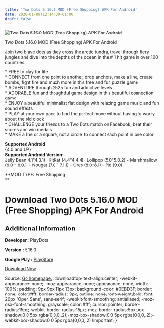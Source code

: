 ```yaml
---
title: 'Two Dots 5.16.0 MOD (Free Shopping) APK For Android'
date: 2020-01-09T12:14:00+01:00
draft: false
---
```


![Two Dots 5.16.0 MOD (Free Shopping) APK For Android](https://i1.wp.com/apkhome.net/wp-content/uploads/2020/01/Two-Dots-5.16.0-MOD-Free-Shopping.png "Two Dots 5.16.0 MOD (Free Shopping) APK For Android")

  

Two Dots 5.16.0 MOD (Free Shopping) APK For Android

Join two brave dots as they cross the arctic tundra, travel through fiery jungles and dive into the depths of the ocean in the # 1 hit game in over 100 countries.

\* FREE to play for life  
\* CONNECT from one point to another, drop anchors, make a line, create bombs, fight fire and much more in this free and fun puzzle game  
\* ADVENTURE through 2525 fun and addictive levels  
\* ADORABLE fun and thoughtful game design in this beautiful connection game  
\* ENJOY a beautiful minimalist flat design with relaxing game music and fun sound effects  
\* PLAY at your own pace to find the perfect move without having to worry about the old clock  
\* CHALLENGE your friends to a Two Dots match on Facebook, beat their scores and win medals  
\* MAKE a line or a square, not a circle, to connect each point in one color

**Supported Android**  
{4.0 and UP}  
**Supported Android Version**:-  
Jelly Bean(4.1"4.3.1)- KitKat (4.4"4.4.4)- Lollipop (5.0"5.0.2) - Marshmallow (6.0 - 6.0.1) - Nougat (7.0 " 7.1.1) - Oreo (8.0-8.1) - Pie (9.0)

**MOD TYPE: Free Shopping  
**

Download Two Dots 5.16.0 MOD (Free Shopping) APK For Android
============================================================

Additional Information
----------------------

**Developer :** PlayDots

**Version :** 5.16.0

**Google Play :** [PlayStore](https://play.google.com/store/apps/details?id=com.weplaydots.twodotsandroid)

  

[Download Now](https://store4app.co/post/two-dots-5-16-0-mod-free-shopping-apk-for-android_1578562500)

  
Source: [Go homepage.](https://store4app.co/post/two-dots-5-16-0-mod-free-shopping-apk-for-android_1578562500) .downloadtop{ text-align:center; -webkit-appearance: none; -moz-appearance: none; appearance: none; width: 100%; padding: 9px 9px 11px 13px; background-color: #0EBD3F; border: none; color:#fff; border-radius: 3px; outline: none; font-weight;bold; font: 20px 'Open Sans', sans-serif; -webkit-font-smoothing: antialiased; -moz-osx-font-smoothing: grayscale; color: #fff; cursor: pointer; border-radius:15px;-webkit-border-radius:15px;-moz-border-radius:5px;box-shadow:0 0 5px rgba(0,0,0,.2);-moz-box-shadow:0 0 5px rgba(0,0,0,.2);-webkit-box-shadow:0 0 5px rgba(0,0,0,.2) !important; }